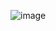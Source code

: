 ![image](https://user-images.githubusercontent.com/47408756/155868052-4ec77036-d7c1-4b12-b68f-7b1b2476cea3.png)

